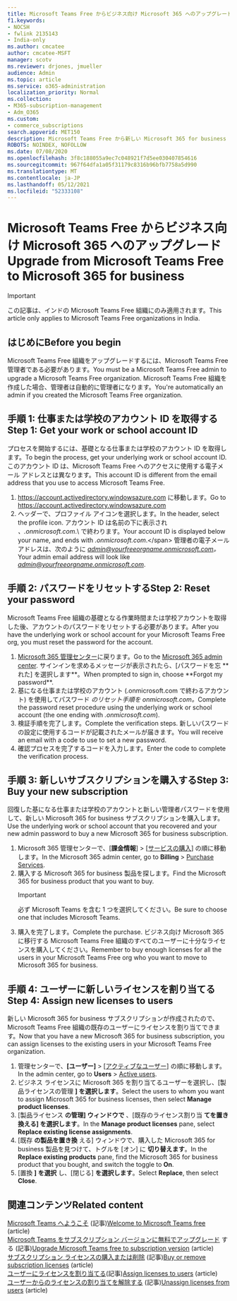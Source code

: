 ```yaml
---
title: Microsoft Teams Free からビジネス向け Microsoft 365 へのアップグレード
f1.keywords:
- NOCSH
- fwlink 2135143
- India-only
ms.author: cmcatee
author: cmcatee-MSFT
manager: scotv
ms.reviewer: drjones, jmueller
audience: Admin
ms.topic: article
ms.service: o365-administration
localization_priority: Normal
ms.collection:
- M365-subscription-management
- Adm_O365
ms.custom:
- commerce_subscriptions
search.appverid: MET150
description: Microsoft Teams Free から新しい Microsoft 365 for business サブスクリプションにアップグレードする方法について説明します。
ROBOTS: NOINDEX, NOFOLLOW
ms.date: 07/08/2020
ms.openlocfilehash: 3f8c188055a9ec7c048921f7d5ee030407854616
ms.sourcegitcommit: 967f64dfa1a05f31179c8316b96bfb7758a5d990
ms.translationtype: MT
ms.contentlocale: ja-JP
ms.lasthandoff: 05/12/2021
ms.locfileid: "52333108"
---
```

# <a name="upgrade-from-microsoft-teams-free-to-microsoft-365-for-business"></a><span data-ttu-id="95875-103">Microsoft Teams Free からビジネス向け Microsoft 365 へのアップグレード</span><span class="sxs-lookup"><span data-stu-id="95875-103">Upgrade from Microsoft Teams Free to Microsoft 365 for business</span></span>

> [!IMPORTANT]
> <span data-ttu-id="95875-104">この記事は、インドの Microsoft Teams Free 組織にのみ適用されます。</span><span class="sxs-lookup"><span data-stu-id="95875-104">This article only applies to Microsoft Teams Free organizations in India.</span></span>

## <a name="before-you-begin"></a><span data-ttu-id="95875-105">はじめに</span><span class="sxs-lookup"><span data-stu-id="95875-105">Before you begin</span></span>

<span data-ttu-id="95875-106">Microsoft Teams Free 組織をアップグレードするには、Microsoft Teams Free 管理者である必要があります。</span><span class="sxs-lookup"><span data-stu-id="95875-106">You must be a Microsoft Teams Free admin to upgrade a Microsoft Teams Free organization.</span></span> <span data-ttu-id="95875-107">Microsoft Teams Free 組織を作成した場合、管理者は自動的に管理者になります。</span><span class="sxs-lookup"><span data-stu-id="95875-107">You're automatically an admin if you created the Microsoft Teams Free organization.</span></span>

## <a name="step-1-get-your-work-or-school-account-id"></a><span data-ttu-id="95875-108">手順 1: 仕事または学校のアカウント ID を取得する</span><span class="sxs-lookup"><span data-stu-id="95875-108">Step 1: Get your work or school account ID</span></span>

<span data-ttu-id="95875-109">プロセスを開始するには、基礎となる仕事または学校のアカウント ID を取得します。</span><span class="sxs-lookup"><span data-stu-id="95875-109">To begin the process, get your underlying work or school account ID.</span></span> <span data-ttu-id="95875-110">このアカウント ID は、Microsoft Teams Free へのアクセスに使用する電子メール アドレスとは異なります。</span><span class="sxs-lookup"><span data-stu-id="95875-110">This account ID is different from the email address that you use to access Microsoft Teams Free.</span></span>

1. <span data-ttu-id="95875-111"><a href="https://go.microsoft.com/fwlink/p/?linkid=2134797" target="_blank"><https://account.activedirectory.windowsazure.com></a> に移動します。</span><span class="sxs-lookup"><span data-stu-id="95875-111">Go to <a href="https://go.microsoft.com/fwlink/p/?linkid=2134797" target="_blank"><https://account.activedirectory.windowsazure.com></a></span></span>
2. <span data-ttu-id="95875-112">ヘッダーで、プロファイル アイコンを選択します。</span><span class="sxs-lookup"><span data-stu-id="95875-112">In the header, select the profile icon.</span></span> <span data-ttu-id="95875-113">アカウント ID は名前の下に表示され *、.onmicrosoft.com*.\ で終わります。</span><span class="sxs-lookup"><span data-stu-id="95875-113">Your account ID is displayed below your name, and ends with *.onmicrosoft.com*.\</span></span>
    <span data-ttu-id="95875-114">管理者の電子メール アドレスは、次のように *admin@yourfreeorgname.onmicrosoft.com。*</span><span class="sxs-lookup"><span data-stu-id="95875-114">Your admin email address will look like *admin@yourfreeorgname.onmicrosoft.com*.</span></span>

## <a name="step-2-reset-your-password"></a><span data-ttu-id="95875-115">手順 2: パスワードをリセットする</span><span class="sxs-lookup"><span data-stu-id="95875-115">Step 2: Reset your password</span></span>

<span data-ttu-id="95875-116">Microsoft Teams Free 組織の基礎となる作業時間または学校アカウントを取得した後、アカウントのパスワードをリセットする必要があります。</span><span class="sxs-lookup"><span data-stu-id="95875-116">After you have the underlying work or school account for your Microsoft Teams Free org, you must reset the password for the account.</span></span>

1. <span data-ttu-id="95875-117">
            <a href="https://go.microsoft.com/fwlink/p/?linkid=2024339" target="_blank">Microsoft 365 管理センター</a>に戻ります。</span><span class="sxs-lookup"><span data-stu-id="95875-117">Go to the <a href="https://go.microsoft.com/fwlink/p/?linkid=2024339" target="_blank">Microsoft 365 admin center</a>.</span></span> <span data-ttu-id="95875-118">サインインを求めるメッセージが表示されたら、[パスワードを忘 **れた] を選択します**。</span><span class="sxs-lookup"><span data-stu-id="95875-118">When prompted to sign in, choose **Forgot my password**.</span></span>
2. <span data-ttu-id="95875-119">基になる仕事または学校のアカウント (.onmicrosoft.com で終わるアカウント) を使用してパスワード *のリセット手順を onmicrosoft.com。*</span><span class="sxs-lookup"><span data-stu-id="95875-119">Complete the password reset procedure using the underlying work or school account (the one ending with *.onmicrosoft.com*).</span></span>
3. <span data-ttu-id="95875-120">検証手順を完了します。</span><span class="sxs-lookup"><span data-stu-id="95875-120">Complete the verification steps.</span></span> <span data-ttu-id="95875-121">新しいパスワードの設定に使用するコードが記載されたメールが届きます。</span><span class="sxs-lookup"><span data-stu-id="95875-121">You will receive an email with a code to use to set a new password.</span></span>
4. <span data-ttu-id="95875-122">確認プロセスを完了するコードを入力します。</span><span class="sxs-lookup"><span data-stu-id="95875-122">Enter the code to complete the verification process.</span></span>

## <a name="step-3-buy-your-new-subscription"></a><span data-ttu-id="95875-123">手順 3: 新しいサブスクリプションを購入する</span><span class="sxs-lookup"><span data-stu-id="95875-123">Step 3: Buy your new subscription</span></span>

<span data-ttu-id="95875-124">回復した基になる仕事または学校のアカウントと新しい管理者パスワードを使用して、新しい Microsoft 365 for business サブスクリプションを購入します。</span><span class="sxs-lookup"><span data-stu-id="95875-124">Use the underlying work or school account that you recovered and your new admin password to buy a new Microsoft 365 for business subscription.</span></span>

1. <span data-ttu-id="95875-125">Microsoft 365 管理センターで、[**課金情報**] > [<a href="https://go.microsoft.com/fwlink/p/?linkid=868433" target="_blank">サービスの購入</a>] の順に移動します。</span><span class="sxs-lookup"><span data-stu-id="95875-125">In the Microsoft 365 admin center, go to **Billing** > <a href="https://go.microsoft.com/fwlink/p/?linkid=868433" target="_blank">Purchase Services</a>.</span></span>
2. <span data-ttu-id="95875-126">購入する Microsoft 365 for business 製品を探します。</span><span class="sxs-lookup"><span data-stu-id="95875-126">Find the Microsoft 365 for business product that you want to buy.</span></span>
    > [!IMPORTANT]
    > <span data-ttu-id="95875-127">必ず Microsoft Teams を含む 1 つを選択してください。</span><span class="sxs-lookup"><span data-stu-id="95875-127">Be sure to choose one that includes Microsoft Teams.</span></span>
3. <span data-ttu-id="95875-128">購入を完了します。</span><span class="sxs-lookup"><span data-stu-id="95875-128">Complete the purchase.</span></span> <span data-ttu-id="95875-129">ビジネス向け Microsoft 365 に移行する Microsoft Teams Free 組織のすべてのユーザーに十分なライセンスを購入してください。</span><span class="sxs-lookup"><span data-stu-id="95875-129">Remember to buy enough licenses for all the users in your Microsoft Teams Free org who you want to move to Microsoft 365 for business.</span></span>

## <a name="step-4-assign-new-licenses-to-users"></a><span data-ttu-id="95875-130">手順 4: ユーザーに新しいライセンスを割り当てる</span><span class="sxs-lookup"><span data-stu-id="95875-130">Step 4: Assign new licenses to users</span></span>

<span data-ttu-id="95875-131">新しい Microsoft 365 for business サブスクリプションが作成されたので、Microsoft Teams Free 組織の既存のユーザーにライセンスを割り当てできます。</span><span class="sxs-lookup"><span data-stu-id="95875-131">Now that you have a new Microsoft 365 for business subscription, you can assign licenses to the existing users in your Microsoft Teams Free organization.</span></span>

1. <span data-ttu-id="95875-132">管理センターで、**[ユーザー]** > <a href="https://go.microsoft.com/fwlink/p/?linkid=834822" target="_blank">[アクティブなユーザー]</a> の順に移動します。</span><span class="sxs-lookup"><span data-stu-id="95875-132">In the admin center, go to **Users** > <a href="https://go.microsoft.com/fwlink/p/?linkid=834822" target="_blank">Active users</a>.</span></span>
2. <span data-ttu-id="95875-133">ビジネス ライセンスに Microsoft 365 を割り当てるユーザーを選択し、[製品ライセンスの管理 **] を選択します**。</span><span class="sxs-lookup"><span data-stu-id="95875-133">Select the users to whom you want to assign Microsoft 365 for business licenses, then select **Manage product licenses**.</span></span>
3. <span data-ttu-id="95875-134">[製品ライセンス **の管理] ウィンドウで** 、[既存のライセンス割り当 **てを置き換える] を選択します**。</span><span class="sxs-lookup"><span data-stu-id="95875-134">In the **Manage product licenses** pane, select **Replace existing license assignments**.</span></span>
4. <span data-ttu-id="95875-135">[既存 **の製品を置き換** える] ウィンドウで、購入した Microsoft 365 for business 製品を見つけて、トグルを [オン] に **切り替えます**。</span><span class="sxs-lookup"><span data-stu-id="95875-135">In the **Replace existing products** pane, find the Microsoft 365 for business product that you bought, and switch the toggle to **On**.</span></span>
5. <span data-ttu-id="95875-136">[置換 **] を選択** し、[閉じる] **を選択します**。</span><span class="sxs-lookup"><span data-stu-id="95875-136">Select **Replace**, then select **Close**.</span></span>

## <a name="related-content"></a><span data-ttu-id="95875-137">関連コンテンツ</span><span class="sxs-lookup"><span data-stu-id="95875-137">Related content</span></span>

<span data-ttu-id="95875-138">[Microsoft Teams へようこそ](https://support.microsoft.com/office/6d79a648-6913-4696-9237-ed13de64ae3c) (記事)</span><span class="sxs-lookup"><span data-stu-id="95875-138">[Welcome to Microsoft Teams free](https://support.microsoft.com/office/6d79a648-6913-4696-9237-ed13de64ae3c) (article)</span></span>\
<span data-ttu-id="95875-139">[Microsoft Teams をサブスクリプション バージョンに無料でアップグレード](/microsoftteams/upgrade-freemium) する (記事)</span><span class="sxs-lookup"><span data-stu-id="95875-139">[Upgrade Microsoft Teams free to subscription version](/microsoftteams/upgrade-freemium) (article)</span></span>\
<span data-ttu-id="95875-140">[サブスクリプション ライセンスの購入または削除](../licenses/buy-licenses.md) (記事)</span><span class="sxs-lookup"><span data-stu-id="95875-140">[Buy or remove subscription licenses](../licenses/buy-licenses.md) (article)</span></span>\
<span data-ttu-id="95875-141">[ユーザーにライセンスを割り当てる](../../admin/manage/assign-licenses-to-users.md)(記事)</span><span class="sxs-lookup"><span data-stu-id="95875-141">[Assign licenses to users](../../admin/manage/assign-licenses-to-users.md) (article)</span></span>\
<span data-ttu-id="95875-142">[ユーザーからのライセンスの割り当てを解除する](../../admin/manage/remove-licenses-from-users.md) (記事)</span><span class="sxs-lookup"><span data-stu-id="95875-142">[Unassign licenses from users](../../admin/manage/remove-licenses-from-users.md) (article)</span></span>
